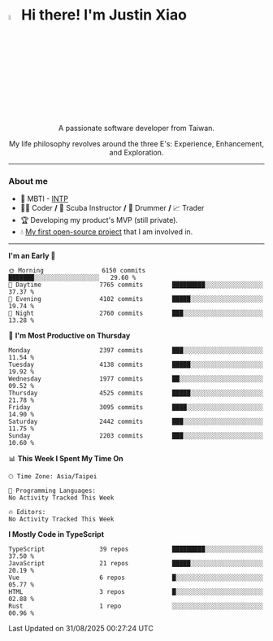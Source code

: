 # <img src="https://media.giphy.com/media/hvRJCLFzcasrR4ia7z/giphy.gif" width="5%">Hi there! I'm Justin Xiao
<p align="center">A passionate software developer from Taiwan.  </p>
<p align="center">My life philosophy revolves around the three E's: Experience, Enhancement, and Exploration.</p>

---
### About me
- 👀 MBTI - [INTP](https://www.16personalities.com/intp-personality)
- 👨‍💻 Coder **/** 🤿 Scuba Instructor **/** 🥁 Drummer **/** 📈 Trader
- 🏆 Developing my product's MVP (still private).
- 💧 [My first open-source project](https://github.com/Game-as-a-Service/Game-Lobby-Web) that I am involved in.

---
<!--START_SECTION:waka-->
**I'm an Early 🐤** 

```text
🌞 Morning                6150 commits        ███████░░░░░░░░░░░░░░░░░░   29.60 % 
🌆 Daytime                7765 commits        █████████░░░░░░░░░░░░░░░░   37.37 % 
🌃 Evening                4102 commits        █████░░░░░░░░░░░░░░░░░░░░   19.74 % 
🌙 Night                  2760 commits        ███░░░░░░░░░░░░░░░░░░░░░░   13.28 % 
```
📅 **I'm Most Productive on Thursday** 

```text
Monday                   2397 commits        ███░░░░░░░░░░░░░░░░░░░░░░   11.54 % 
Tuesday                  4138 commits        █████░░░░░░░░░░░░░░░░░░░░   19.92 % 
Wednesday                1977 commits        ██░░░░░░░░░░░░░░░░░░░░░░░   09.52 % 
Thursday                 4525 commits        █████░░░░░░░░░░░░░░░░░░░░   21.78 % 
Friday                   3095 commits        ████░░░░░░░░░░░░░░░░░░░░░   14.90 % 
Saturday                 2442 commits        ███░░░░░░░░░░░░░░░░░░░░░░   11.75 % 
Sunday                   2203 commits        ███░░░░░░░░░░░░░░░░░░░░░░   10.60 % 
```


📊 **This Week I Spent My Time On** 

```text
🕑︎ Time Zone: Asia/Taipei

💬 Programming Languages: 
No Activity Tracked This Week

🔥 Editors: 
No Activity Tracked This Week
```

**I Mostly Code in TypeScript** 

```text
TypeScript               39 repos            █████████░░░░░░░░░░░░░░░░   37.50 % 
JavaScript               21 repos            █████░░░░░░░░░░░░░░░░░░░░   20.19 % 
Vue                      6 repos             █░░░░░░░░░░░░░░░░░░░░░░░░   05.77 % 
HTML                     3 repos             █░░░░░░░░░░░░░░░░░░░░░░░░   02.88 % 
Rust                     1 repo              ░░░░░░░░░░░░░░░░░░░░░░░░░   00.96 % 
```




 Last Updated on 31/08/2025 00:27:24 UTC
<!--END_SECTION:waka-->

